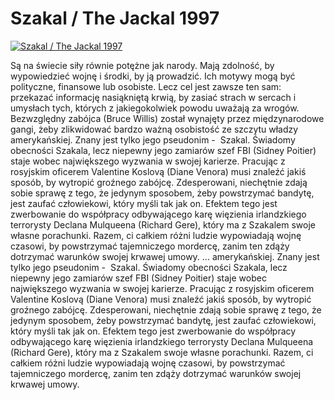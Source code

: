 Szakal / The Jackal 1997 
=============
[![Szakal / The Jackal 1997 ](http://vidos.pl/images/player.gif)](http://vidos.pl/szakal-the-jackal-1997)

 Są na świecie siły równie potężne jak narody. Mają zdolność, by wypowiedzieć wojnę i środki, by ją prowadzić. Ich motywy mogą być polityczne, finansowe lub osobiste. Lecz cel jest zawsze ten sam: przekazać informację nasiąkniętą krwią, by zasiać strach w sercach i umysłach tych, których z jakiegokolwiek powodu uważają za wrogów. Bezwzględny zabójca (Bruce Willis) został wynajęty przez międzynarodowe gangi, żeby zlikwidować bardzo ważną osobistość ze szczytu władzy amerykańskiej. Znany jest tylko jego pseudonim -  Szakal. Świadomy obecności Szakala, lecz niepewny jego zamiarów szef FBI (Sidney Poitier) staje wobec największego wyzwania w swojej karierze. Pracując z rosyjskim oficerem Valentine Koslovą (Diane Venora) musi znaleźć jakiś sposób, by wytropić groźnego zabójcę. Zdesperowani, niechętnie zdają sobie sprawę z tego, że jedynym sposobem, żeby powstrzymać bandytę, jest zaufać człowiekowi, który myśli tak jak on. Efektem tego jest zwerbowanie do współpracy odbywającego karę więzienia irlandzkiego terrorysty Declana Mulqueena (Richard Gere), który ma z Szakalem swoje własne porachunki. Razem, ci całkiem różni ludzie wypowiadają wojnę czasowi, by powstrzymać tajemniczego mordercę, zanim ten zdąży dotrzymać warunków swojej krwawej umowy.  ... amerykańskiej. Znany jest tylko jego pseudonim -  Szakal. Świadomy obecności Szakala, lecz niepewny jego zamiarów szef FBI (Sidney Poitier) staje wobec największego wyzwania w swojej karierze. Pracując z rosyjskim oficerem Valentine Koslovą (Diane Venora) musi znaleźć jakiś sposób, by wytropić groźnego zabójcę. Zdesperowani, niechętnie zdają sobie sprawę z tego, że jedynym sposobem, żeby powstrzymać bandytę, jest zaufać człowiekowi, który myśli tak jak on. Efektem tego jest zwerbowanie do współpracy odbywającego karę więzienia irlandzkiego terrorysty Declana Mulqueena (Richard Gere), który ma z Szakalem swoje własne porachunki. Razem, ci całkiem różni ludzie wypowiadają wojnę czasowi, by powstrzymać tajemniczego mordercę, zanim ten zdąży dotrzymać warunków swojej krwawej umowy.
